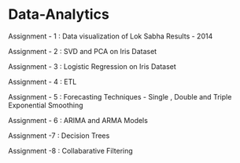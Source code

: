 # Data-Analytics
Assignment - 1 : Data visualization of Lok Sabha Results - 2014

Assignment - 2 : SVD and PCA on Iris Dataset

Assignment - 3 : Logistic Regression on Iris Dataset

Assignment - 4 : ETL

Assignment - 5 : Forecasting Techniques - Single , Double and Triple Exponential Smoothing

Assignment - 6 : ARIMA and ARMA Models

Assignment -7 : Decision Trees

Assignment -8 : Collabarative Filtering  

